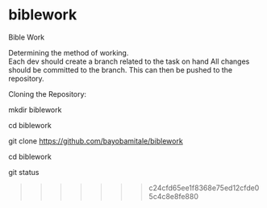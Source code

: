 # biblework
Bible Work

Determining the method of working.  
Each dev should create a branch related to the task on hand
All changes should be committed to the branch. 
This can then be pushed to the repository. 

Cloning the Repository: 

mkdir biblework

cd biblework

git clone https://github.com/bayobamitale/biblework

cd biblework

git status

>>>>>>> c24cfd65ee1f8368e75ed12cfde05c4c8e8fe880
